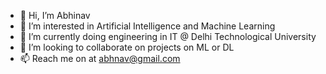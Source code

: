 - 👋 Hi, I’m Abhinav
- 👀 I’m interested in Artificial Intelligence and Machine Learning
- 🌱 I’m currently doing engineering in IT @ Delhi Technological University
- 💞️ I’m looking to collaborate on projects on ML or DL
- 📫 Reach me on at abhnav@gmail.com

<!---
abhnav1/abhnav1 is a ✨ special ✨ repository because its `README.md` (this file) appears on your GitHub profile.
You can click the Preview link to take a look at your changes.
--->
